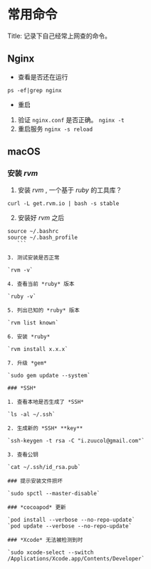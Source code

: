 # 常用命令

Title: 记录下自己经常上网查的命令。

## Nginx

* 查看是否还在运行

`ps -ef|grep nginx`

* 重启

1. 验证 `nginx.conf` 是否正确。 `nginx -t`
2. 重启服务 `nginx -s reload`

## macOS

### 安装 *rvm*

1. 安装 *rvm* , 一个基于 *ruby* 的工具库？

`curl -L get.rvm.io | bash -s stable`

2. 安装好 *rvm* 之后

 ```shell
 source ~/.bashrc
 source ~/.bash_profile
    ```

3. 测试安装是否正常

`rvm -v`

4. 查看当前 *ruby* 版本

`ruby -v`

5. 列出已知的 *ruby* 版本

`rvm list known`

6. 安装 *ruby*

`rvm install x.x.x`

7. 升级 *gem*

`sudo gem update --system`

### *SSH*

1. 查看本地是否生成了 *SSH*

`ls -al ~/.ssh`

2. 生成新的 *SSH* **key**

`ssh-keygen -t rsa -C "i.zuucol@gmail.com"`

3. 查看公钥

`cat ~/.ssh/id_rsa.pub`

### 提示安装文件损坏

`sudo spctl --master-disable`

### *cocoapod* 更新

`pod install --verbose --no-repo-update`
`pod update --verbose --no-repo-update`

### *Xcode* 无法被检测到时

`sudo xcode-select --switch /Applications/Xcode.app/Contents/Developer`
